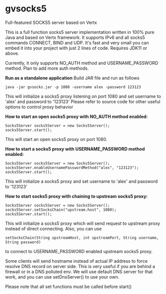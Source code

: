 # gvsocks5
Full-featured SOCKS5 server based on Vertx

This is a full function socks5 server implementation written in 100% pure Java and based on Vertx framework. It supports IPv6 and all socks5 commands CONNECT, BIND and UDP. 
It's fast and very small you can embed it into your project with just 2 lines of code. Requires JDK11 or above. 

Currently, it only supports NO_AUTH method and USERNAME_PASSWORD method. Plan to add more auth methods.

**Run as a standalone application**
Build JAR file and run as follows
```
java -jar gvsocks.jar -p 1080 -username alex -password 123123
``` 
This will initialize a socks5 proxy listening on port 1080 and set username to 'alex' and password to '123123'
Please refer to source code for other useful options to control proxy behavior

**How to start an open socks5 proxy with NO_AUTH method enabled:**
```
Socks5Server socks5Server = new Socks5Server();
socks5Server.start();
```
This will start an open socks5 proxy on port 1080.

**How to start a socks5 proxy with USERNAME_PASSWORD method enabled:**
```
Socks5Server socks5Server = new Socks5Server();
socks5Server.enableUsernamePasswordMethod("alex", "123123");
socks5Server.start();
```
This will initialize a socks5 proxy and set username to 'alex' and password to '123123'

**How to start socks5 proxy with chaining to upstream socks5 proxy:**
```
Socks5Server socks5Server = new Socks5Server();
socks5Server.setSocksChain("upstream.host", 1080);
socks5Server.start();
```
This will initialize a socks5 proxy which will send request to upstream proxy instead of direct connecting. Also, you can use
```
setSocksChain(String upstreamHost, int upstreamPort, String username, String password)
```
to connect to USERNAME_PASSWORD enabled upstream socks5 proxy.

Some clients will send hostname instead of actual IP address to force resolve DNS record on server side. This is very useful if you are behind a firewall or in a DNS polluted env.
We will use default DNS server for that work, and you can use setDnsServer() to use your own.

Please note that all set functions must be called before start()
